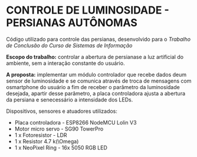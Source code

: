 # CONTROLE DE LUMINOSIDADE - PERSIANAS AUTÔNOMAS
Código utilizado para controle das persianas, desenvolvido para o *Trabalho de Conclusão do Curso de Sistemas de Informação*

**Escopo do trabalho:** controlar a abertura de persianase a luz artificial do ambiente, sem a interação constante do usuário.

**A proposta:** implementar um módulo controlador que recebe dados deum sensor de luminosidade e se comunica através de troca de mensagens com osmartphone do usuário a fim de receber o parâmetro da luminosidade desejada, apartir desse parâmetro, a placa controladora ajusta a abertura da persiana e senecessário a intensidade dos LEDs.

Dispositivos, sensores e atuadores utilizados:

* Placa controladora - ESP8266 NodeMCU Lolin V3
* Motor micro servo - SG90 TowerPro
* 1 x Fotoresistor - LDR
* 1 x Resistor 4.7 k\(\Omega\)
* 1 x NeoPixel Ring - 16x 5050 RGB LED

